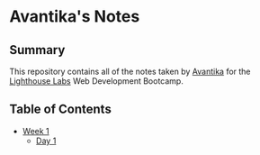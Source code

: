 # Avantika's Notes

## Summary 

This repository contains all of the notes taken by [Avantika](https://github.com/AvantikaTheLearner) for the [Lighthouse Labs](https://www.lighthouselabs.ca/) Web Development Bootcamp.

## Table of Contents

* [Week 1](/Week_1)
  * [Day 1](/Week_1/Day_1)
